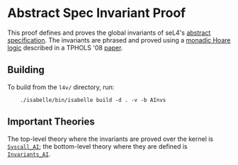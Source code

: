 # Abstract Spec Invariant Proof

This proof defines and proves the global invariants of seL4's [abstract
specification](../../spec/abstract/). The invariants are phrased and
proved using a [monadic Hoare logic](../../lib/wp/NonDetMonad.thy)
described in a TPHOLS '08 [paper][3].

## Building

To build from the `l4v/` directory, run:

        ./isabelle/bin/isabelle build -d . -v -b AInvs

## Important Theories

The top-level theory where the invariants are proved over the kernel
is [`Syscall_AI`](Syscall_AI.thy); the bottom-level theory where they are defined is
[`Invariants_AI`](Invariants_AI.thy).

[3]: http://nicta.com.au/pub?id=483		"Secure Microkernels, State Monads and Scalable Refinement"


